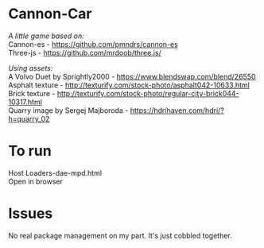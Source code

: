 # Cannon-Car
*A little game based on:* <br />
Cannon-es - https://github.com/pmndrs/cannon-es <br />
Three-js - https://github.com/mrdoob/three.js/ <br />

*Using assets:* <br />
A Volvo Duet by Sprightly2000 - https://www.blendswap.com/blend/26550 <br />
Asphalt texture - http://texturify.com/stock-photo/asphalt042-10633.html <br />
Brick texture - http://texturify.com/stock-photo/regular-city-brick044-10317.html <br />
Quarry image by Sergej Majboroda - https://hdrihaven.com/hdri/?h=quarry_02 <br />

# To run <br />
Host Loaders-dae-mpd.html <br />
Open in browser <br />

# Issues <br />
No real package management on my part. It's just cobbled together. <br />
